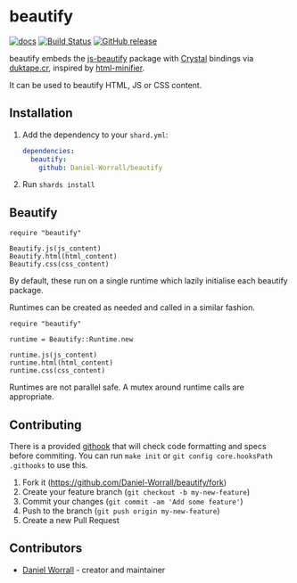 # beautify

[![docs](https://img.shields.io/badge/docs-latest-green.svg)](https://daniel-worrall.github.io/beautify/)
[![Build Status](https://travis-ci.org/Daniel-Worrall/beautify.svg?branch=master)](https://travis-ci.org/Daniel-Worrall/beautify)
[![GitHub release](https://img.shields.io/github/release/Daniel-Worrall/beautify.svg)](https://github.com/Daniel-Worrall/beautify/releases)

beautify embeds the [js-beautify](https://github.com/beautify-web/js-beautify) package with [Crystal](http://crystal-lang.org) bindings via [duktape.cr](https://github.com/svaarala/duktape), inspired by [html-minifier](https://github.com/sam0x17/html-minifier).

It can be used to beautify HTML, JS or CSS content.

## Installation

1. Add the dependency to your `shard.yml`:

   ```yaml
   dependencies:
     beautify:
       github: Daniel-Worrall/beautify
   ```

2. Run `shards install`

## Beautify

```crystal
require "beautify"

Beautify.js(js_content)
Beautify.html(html_content)
Beautify.css(css_content)
```

By default, these run on a single runtime which lazily initialise each beautify package.

Runtimes can be created as needed and called in a similar fashion.

```crystal
require "beautify"

runtime = Beautify::Runtime.new

runtime.js(js_content)
runtime.html(html_content)
runtime.css(css_content)
```

Runtimes are not parallel safe. A mutex around runtime calls are appropriate.

## Contributing

There is a provided [githook](https://githooks.com/) that will check code formatting and specs before commiting. You can run `make init` or `git config core.hooksPath .githooks` to use this.

1. Fork it (<https://github.com/Daniel-Worrall/beautify/fork>)
2. Create your feature branch (`git checkout -b my-new-feature`)
3. Commit your changes (`git commit -am 'Add some feature'`)
4. Push to the branch (`git push origin my-new-feature`)
5. Create a new Pull Request

## Contributors

- [Daniel Worrall](https://github.com/Daniel-Worrall) - creator and maintainer